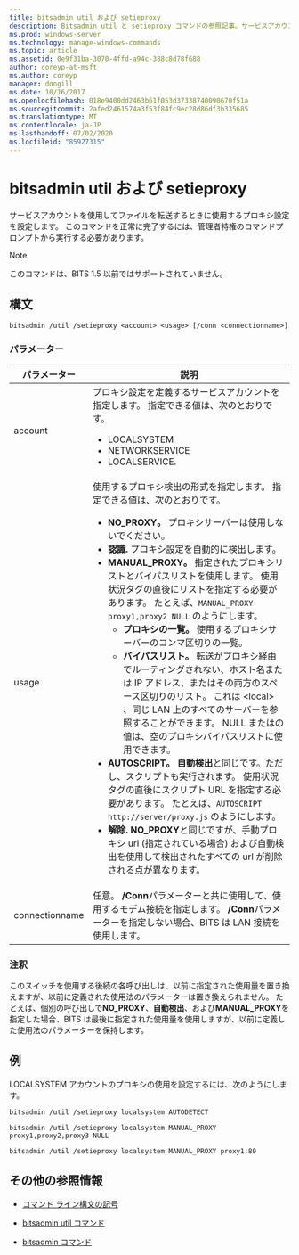 ```yaml
---
title: bitsadmin util および setieproxy
description: Bitsadmin util と setieproxy コマンドの参照記事。サービスアカウントを使用してファイルを転送するときに使用するプロキシ設定を設定します。
ms.prod: windows-server
ms.technology: manage-windows-commands
ms.topic: article
ms.assetid: 0e9f31ba-3070-4ffd-a94c-388c8d78f688
author: coreyp-at-msft
ms.author: coreyp
manager: dongill
ms.date: 10/16/2017
ms.openlocfilehash: 018e9400dd2463b61f053d37338740090670f51a
ms.sourcegitcommit: 2afed2461574a3f53f84fc9ec28d86df3b335685
ms.translationtype: MT
ms.contentlocale: ja-JP
ms.lasthandoff: 07/02/2020
ms.locfileid: "85927315"
---
```

# <a name="bitsadmin-util-and-setieproxy"></a>bitsadmin util および setieproxy

サービスアカウントを使用してファイルを転送するときに使用するプロキシ設定を設定します。 このコマンドを正常に完了するには、管理者特権のコマンドプロンプトから実行する必要があります。

> [!NOTE]
> このコマンドは、BITS 1.5 以前ではサポートされていません。

## <a name="syntax"></a>構文

```
bitsadmin /util /setieproxy <account> <usage> [/conn <connectionname>]
```

### <a name="parameters"></a>パラメーター

| パラメーター | 説明 |
| --------- | ---------- |
| account | プロキシ設定を定義するサービスアカウントを指定します。 指定できる値は、次のとおりです。<ul><li>LOCALSYSTEM</li><li>   NETWORKSERVICE</li><li>LOCALSERVICE.</li></ul> |
| usage | 使用するプロキシ検出の形式を指定します。 指定できる値は、次のとおりです。<ul><li>**NO_PROXY。** プロキシサーバーは使用しないでください。</li><li>**認識.** プロキシ設定を自動的に検出します。</li><li>**MANUAL_PROXY。** 指定されたプロキシリストとバイパスリストを使用します。 使用状況タグの直後にリストを指定する必要があります。 たとえば、`MANUAL_PROXY proxy1,proxy2 NULL` のようにします。<ul><li>**プロキシの一覧。** 使用するプロキシサーバーのコンマ区切りの一覧。</li><li>**バイパスリスト。** 転送がプロキシ経由でルーティングされない、ホスト名または IP アドレス、またはその両方のスペース区切りのリスト。 これは \<local> 、同じ LAN 上のすべてのサーバーを参照することができます。 NULL またはの値は、空のプロキシバイパスリストに使用できます。</li></ul><li>**AUTOSCRIPT。** **自動検出**と同じです。ただし、スクリプトも実行されます。 使用状況タグの直後にスクリプト URL を指定する必要があります。 たとえば、`AUTOSCRIPT http://server/proxy.js` のようにします。</li><li>**解除.** **NO_PROXY**と同じですが、手動プロキシ url (指定されている場合) および自動検出を使用して検出されたすべての url が削除される点が異なります。</li></ul> |
| connectionname | 任意。 **/Conn**パラメーターと共に使用して、使用するモデム接続を指定します。 **/Conn**パラメーターを指定しない場合、BITS は LAN 接続を使用します。 |

### <a name="remarks"></a>注釈

このスイッチを使用する後続の各呼び出しは、以前に指定された使用量を置き換えますが、以前に定義された使用法のパラメーターは置き換えられません。 たとえば、個別の呼び出しで**NO_PROXY**、**自動検出**、および**MANUAL_PROXY**を指定した場合、BITS は最後に指定された使用量を使用しますが、以前に定義した使用法のパラメーターを保持します。

## <a name="examples"></a>例

LOCALSYSTEM アカウントのプロキシの使用を設定するには、次のようにします。

```
bitsadmin /util /setieproxy localsystem AUTODETECT
```

```
bitsadmin /util /setieproxy localsystem MANUAL_PROXY proxy1,proxy2,proxy3 NULL
```

```
bitsadmin /util /setieproxy localsystem MANUAL_PROXY proxy1:80
```

## <a name="additional-references"></a>その他の参照情報

- [コマンド ライン構文の記号](command-line-syntax-key.md)

- [bitsadmin util コマンド](bitsadmin-util.md)

- [bitsadmin コマンド](bitsadmin.md)
